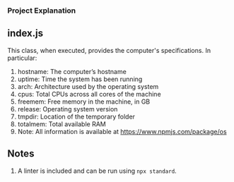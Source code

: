 ### Project Explanation

## index.js
This class, when executed, provides the computer's specifications. In particular:
1. hostname: The computer’s hostname
2. uptime: Time the system has been running
3. arch: Architecture used by the operating system
4. cpus: Total CPUs across all cores of the machine
5. freemem: Free memory in the machine, in GB
6. release: Operating system version
7. tmpdir: Location of the temporary folder
8. totalmem: Total available RAM
9. Note: All information is available at https://www.npmjs.com/package/os

## Notes
1. A linter is included and can be run using `npx standard`.
